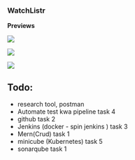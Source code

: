 ### WatchListr

**Previews**

![](https://github.com/WatchListr/WatchListr/blob/master/previews/user_catalog.png)

![](https://github.com/WatchListr/WatchListr/blob/master/previews/add_catalog.png)

![](https://github.com/WatchListr/WatchListr/blob/master/previews/preview_catalog.png)


## Todo:
  - research tool, postman 
  - Automate test kwa pipeline  task 4
  - github task 2
  - Jenkins (docker - spin jenkins ) task 3
  - Mern(Crud) task 1
  - minicube (Kubernetes) task 5
  - sonarqube  task 1
